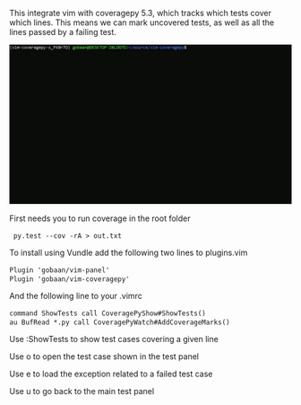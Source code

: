 This integrate vim with coveragepy 5.3, which tracks which tests cover which lines. This means we can mark
uncovered tests, as well as all the lines passed by a failing test.

![alt text](https://raw.githubusercontent.com/Gobaan/vim-coveragepy/master/example.gif "Example of vim coverage in action")

First needs you to run coverage in the root folder

```
 py.test --cov -rA > out.txt
```

To install using Vundle add the following two lines to plugins.vim

```vim
Plugin 'gobaan/vim-panel'
Plugin 'gobaan/vim-coveragepy'
```

And the following line to your .vimrc

```vim
command ShowTests call CoveragePyShow#ShowTests()
au BufRead *.py call CoveragePyWatch#AddCoverageMarks()
```

Use :ShowTests to show test cases covering a given line

Use o to open the test case shown in the test panel

Use e to load the exception related to a failed test case

Use u to go back to the main test panel
